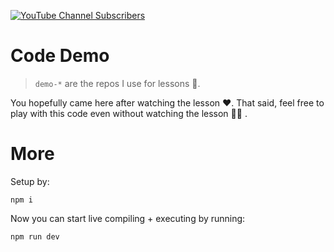 [![YouTube Channel Subscribers](https://img.shields.io/youtube/channel/subscribers/UCGD_0i6L48hucTiiyhb5QzQ?style=social)](https://www.youtube.com/channel/UCGD_0i6L48hucTiiyhb5QzQ)

# Code Demo

> `demo-*` are the repos I use for lessons 🌹.

You hopefully came here after watching the lesson ❤️. That said, feel free to play with this code even without watching the lesson 👏🏻 .

# More
Setup by:

```
npm i
```

Now you can start live compiling + executing by running:

```sh
npm run dev
```

